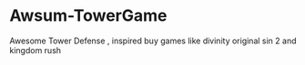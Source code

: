 # Awsum-TowerGame
Awesome Tower Defense , inspired buy games like divinity original sin 2 and kingdom rush
